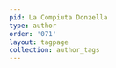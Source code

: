 ```yaml
---
pid: La Compiuta Donzella
type: author
order: '071'
layout: tagpage
collection: author_tags
---
```


